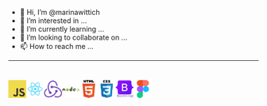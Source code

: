 - 👋 Hi, I’m @marinawittich
- 👀 I’m interested in ...
- 🌱 I’m currently learning ...
- 💞️ I’m looking to collaborate on ...
- 📫 How to reach me ...
<hr>
<div >
  <img align="left" width="36px" alt="JS" src="https://raw.githubusercontent.com/github/explore/80688e429a7d4ef2fca1e82350fe8e3517d3494d/topics/javascript/javascript.png" style="max-width: 100%;">
<img align="left" width="36px" alt="reactJS" src="https://raw.githubusercontent.com/github/explore/80688e429a7d4ef2fca1e82350fe8e3517d3494d/topics/react/react.png" style="max-width: 100%;">
<img align="left" width="36px" alt="Redux" src="https://github.com/devicons/devicon/blob/master/icons/redux/redux-original.svg" style="max-width: 100%;">
<img align="left" width="36px" alt="Node.js" src="https://github.com/devicons/devicon/blob/master/icons/nodejs/nodejs-original-wordmark.svg" style="max-width: 100%;">
<img align="left" width="36px" alt="HTML" src="https://raw.githubusercontent.com/github/explore/80688e429a7d4ef2fca1e82350fe8e3517d3494d/topics/html/html.png" style="max-width: 100%;">
<img align="left" width="36px" alt="CSS3" src="https://raw.githubusercontent.com/devicons/devicon/master/icons/css3/css3-original-wordmark.svg" style="max-width: 100%;">
<img align="left" width="36px" alt="bootstrap" src="https://github.com/devicons/devicon/raw/master/icons/bootstrap/bootstrap-original-wordmark.svg" style="max-width: 100%;">
<img align="left" width="36px" alt="Figma" src="https://github.com/devicons/devicon/blob/master/icons/figma/figma-original.svg" style="max-width: 100%;">
<!---
marinawittich/marinawittich is a ✨ special ✨ repository because its `README.md` (this file) appears on your GitHub profile.
You can click the Preview link to take a look at your changes.
--->
<h1 align="center" dir="auto"><a id="user-content-hi-im-marina" class="anchor" aria-hidden="true" href="#hi-im-marina"><svg class="octicon octicon-link" viewBox="0 0 16 16" version="1.1" width="16" height="16" aria-hidden="true"><path fill-rule="evenodd" d="M7.775 3.275a.75.75 0 001.06 1.06l1.25-1.25a2 2 0 112.83 2.83l-2.5 2.5a2 2 0 01-2.83 0 .75.75 0 00-1.06 1.06 3.5 3.5 0 004.95 0l2.5-2.5a3.5 3.5 0 00-4.95-4.95l-1.2
